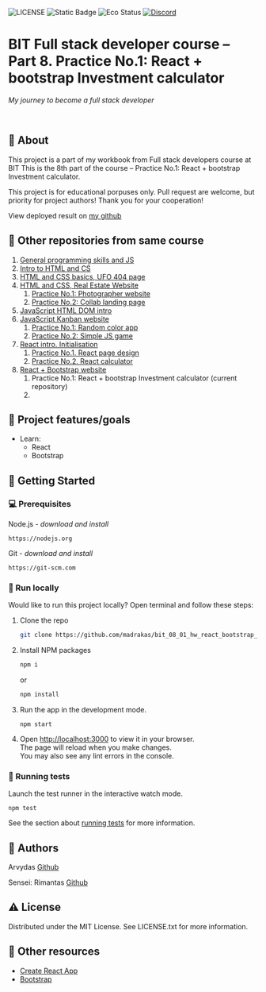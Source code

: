 ![LICENSE](https://img.shields.io/badge/license-MIT-blue.svg?style=flat-square)
![Static Badge](https://img.shields.io/badge/%20Coffe-Free-yellow)
![Eco Status](https://img.shields.io/badge/ECO-Friendly-green.svg)
[![Discord](https://discord.com/api/guilds/571393319201144843/widget.png)](https://discord.gg/dRwW4rw)

# BIT Full stack developer course – Part 8. Practice No.1: React + bootstrap Investment calculator

_My journey to become a full stack developer_

<br>

## 🌟 About

This project is a part of my workbook from Full stack developers course at BIT This is the 8th part of the course – Practice No.1: React + bootstrap Investment calculator.

This project is for educational porpuses only. Pull request are welcome, but priority for project authors! Thank you for your cooperation!

View deployed result on [my github](https://madrakas.github.io/bit_08_01_hw_react_bootstrap_invest_calc/)

## 🧭 Other repositories from same course
1. [General programming skills and JS](https://github.com/madrakas/bit_01_Intro_to_programming_and_JS/)
2. [Intro to HTML and CS](https://github.com/madrakas/bit_02_Intro_to_html/)
3. [HTML and CSS basics, UFO 404 page](https://github.com/madrakas/bit_03_html-ufo)
4. [HTML and CSS,  Real Estate Website](https://github.com/madrakas/bit_04_html_real_estate/)
    1. [Practice No.1: Photographer website](https://github.com/madrakas/bit_04_01_homework_photographer)
    2. [Practice No.2: Collab landing page](https://github.com/madrakas/bit_04_01_homework_colab/)
5. [JavaScript HTML DOM intro](https://github.com/madrakas/bit_05_dom_intro)
6. [JavaScript Kanban website](https://github.com/madrakas/bit_06_js-kanban)
    1. [Practice No.1: Random color app](https://github.com/madrakas/bit_06_01_homework_random_color_app)
    2. [Practice No.2: Simple JS game](https://github.com/madrakas/bit_06_02_homework_simple-game/)
7. [React intro. Initialisation](https://github.com/madrakas/bit_07_react_intro)
    1. [Practice No.1. React page design](https://github.com/madrakas/bit_07_01_homework_simple-react-page-design)
    2. [Practice No.2. React calculator](https://github.com/madrakas/bit_07_02_homework_calculator)
8. [React + Bootstrap website](https://github.com/madrakas/bit_08_bootstrap-site/)
    1. Practice No.1: React + bootstrap Investment calculator (current repository)
    2. 

## 🎯 Project features/goals

*   Learn:
    *   React 
    *   Bootstrap
    
## 🧰 Getting Started

### 💻 Prerequisites

Node.js - _download and install_

```
https://nodejs.org
```

Git - _download and install_

```
https://git-scm.com
```
### 🏃 Run locally

Would like to run this project locally? Open terminal and follow these steps:

1. Clone the repo
    ```sh
    git clone https://github.com/madrakas/bit_08_01_hw_react_bootstrap_invest_calc.git
    ```
2. Install NPM packages
    ```sh
    npm i
    ```
    or
    ```sh
    npm install
    ```
3. Run the app in the development mode.
    ```
    npm start
    ```
4. Open [http://localhost:3000](http://localhost:3000) to view it in your browser.\
   The page will reload when you make changes.\
    You may also see any lint errors in the console.

### 🧪 Running tests

Launch the test runner in the interactive watch mode.
```
npm test
```
See the section about [running tests](https://facebook.github.io/create-react-app/docs/running-tests) for more information.

## 🎅 Authors

Arvydas [Github](https://github.com/madrakas)

Sensei: Rimantas [Github](https://github.com/belauzas)

## ⚠️ License

Distributed under the MIT License. See LICENSE.txt for more information.

## 🔗 Other resources
* [Create React App](https://create-react-app.dev/)
* [Bootstrap](https://getbootstrap.com/docs/5.3/examples/)
